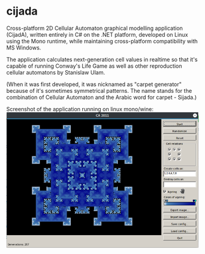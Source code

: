 # cijada
Cross-platform 2D Cellular Automaton graphical modelling application (CijadA), written entirely in C# on the .NET platform, developed on Linux using the Mono runtime, while maintaining cross-platform compatibility with MS Windows.

The application calculates next-generation cell values in realtime so that it's capable of running Conway's Life Game as well as other reproduction cellular automatons by Stanislaw Ulam.

(When it was first developed, it was nicknamed as "carpet generator" because of it's sometimes symmetrical patterns. The name stands for the combination of Cellular Automaton and the Arabic word for carpet - Sijada.)

Screenshot of the application running on linux mono/wine:
![Screenshot](https://raw.githubusercontent.com/auxiliaire/cijada/master/Screenshot_20170628_220856.png)
